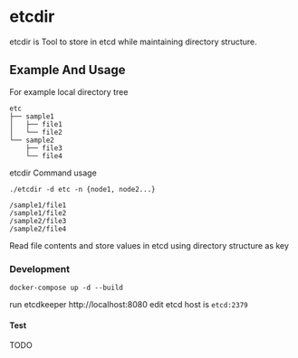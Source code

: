 # etcdir
etcdir is Tool to store in etcd while maintaining directory structure.

## Example And Usage
For example local directory tree
```
etc
├── sample1
│   ├── file1
│   └── file2
└── sample2
    ├── file3
    └── file4
```

etcdir Command usage
```
./etcdir -d etc -n {node1, node2...}
```

```
/sample1/file1
/sample1/file2
/sample2/file3
/sample2/file4
```
Read file contents and store values ​​in etcd using directory structure as key


### Development
```
docker-compose up -d --build
```
run etcdkeeper
http://localhost:8080
edit etcd host is `etcd:2379`


#### Test
TODO

